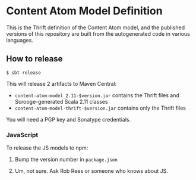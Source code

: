 # Content Atom Model Definition

This is the Thrift definition of the Content Atom model, and the published
versions of this repository are built from the autogenerated code in various
languages.

## How to release

```
$ sbt release
```

This will release 2 artifacts to Maven Central:

* `content-atom-model_2.11-$version.jar` contains the Thrift files and Scrooge-generated Scala 2.11 classes
* `content-atom-model-thrift-$version.jar` contains only the Thrift files

You will need a PGP key and Sonatype credentials.

### JavaScript

To release the JS models to npm:

1. Bump the version number in `package.json`

2. Um, not sure. Ask Rob Rees or someone who knows about JS.
